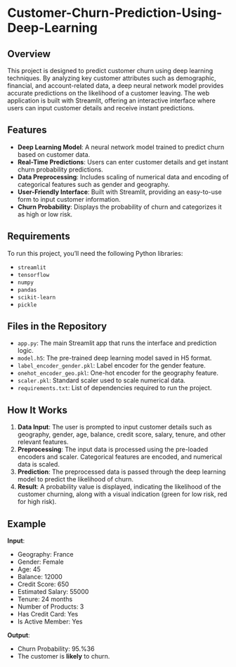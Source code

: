 # Customer-Churn-Prediction-Using-Deep-Learning

## Overview
This project is designed to predict customer churn using deep learning techniques. By analyzing key customer attributes such as demographic, financial, and account-related data, a deep neural network model provides accurate predictions on the likelihood of a customer leaving. The web application is built with Streamlit, offering an interactive interface where users can input customer details and receive instant predictions.

## Features
- **Deep Learning Model**: A neural network model trained to predict churn based on customer data.
- **Real-Time Predictions**: Users can enter customer details and get instant churn probability predictions.
- **Data Preprocessing**: Includes scaling of numerical data and encoding of categorical features such as gender and geography.
- **User-Friendly Interface**: Built with Streamlit, providing an easy-to-use form to input customer information.
- **Churn Probability**: Displays the probability of churn and categorizes it as high or low risk.

## Requirements
To run this project, you’ll need the following Python libraries:
- `streamlit`
- `tensorflow`
- `numpy`
- `pandas`
- `scikit-learn`
- `pickle`

## Files in the Repository
- `app.py`: The main Streamlit app that runs the interface and prediction logic.
- `model.h5`: The pre-trained deep learning model saved in H5 format.
- `label_encoder_gender.pkl`: Label encoder for the gender feature.
- `onehot_encoder_geo.pkl`: One-hot encoder for the geography feature.
- `scaler.pkl`: Standard scaler used to scale numerical data.
- `requirements.txt`: List of dependencies required to run the project.


## How It Works
1. **Data Input**: The user is prompted to input customer details such as geography, gender, age, balance, credit score, salary, tenure, and other relevant features.
2. **Preprocessing**: The input data is processed using the pre-loaded encoders and scaler. Categorical features are encoded, and numerical data is scaled.
3. **Prediction**: The preprocessed data is passed through the deep learning model to predict the likelihood of churn.
4. **Result**: A probability value is displayed, indicating the likelihood of the customer churning, along with a visual indication (green for low risk, red for high risk).

## Example
**Input**:
- Geography: France
- Gender: Female
- Age: 45
- Balance: 12000
- Credit Score: 650
- Estimated Salary: 55000
- Tenure: 24 months
- Number of Products: 3
- Has Credit Card: Yes
- Is Active Member: Yes

**Output**:
- Churn Probability: 95.%36
- The customer is **likely** to churn.
